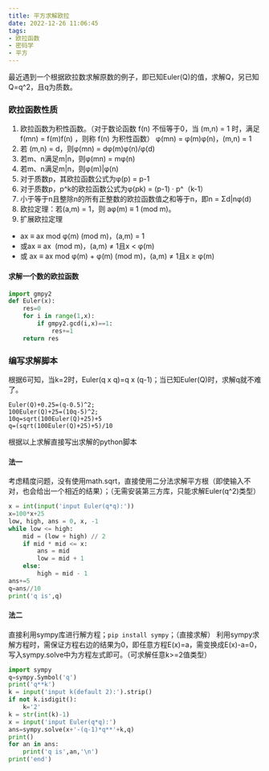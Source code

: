 ```yaml
---
title: 平方求解欧拉
date: 2022-12-26 11:06:45
tags:
- 欧拉函数
- 密码学
- 平方
---
```


最近遇到一个根据欧拉数求解原数的例子，即已知Euler(Q)的值，求解Q，另已知Q=q^2，且q为质数。

### 欧拉函数性质
1. 欧拉函数为积性函数。（对于数论函数 f(n) 不恒等于0，当 (m,n) = 1 时，满足 f(mn) = f(m)f(n) ，则称 f(n) 为积性函数） φ(mn) = φ(m)φ(n)，(m,n) = 1
2. 若 (m,n) = d，则φ(mn) = dφ(m)φ(n)/φ(d)
3. 若m、n满足m|n，则φ(mn) = mφ(n)
4. 若m、n满足m|n，则φ(m)|φ(n)
5. 对于质数p，其欧拉函数公式为φ(p) = p-1
6. 对于质数p，p^k的欧拉函数公式为φ(pk) = (p-1) · p^（k-1）
7. 小于等于n且整除n的所有正整数的欧拉函数值之和等于n，即n = Σd|nφ(d)
8. 欧拉定理：若(a,m) = 1，则 aφ(m) ≡ 1 (mod m)。
9. 扩展欧拉定理
* ax ≡ ax mod φ(m) (mod m)，(a,m) = 1
* 或ax ≡ ax  (mod m)，(a,m) ≠ 1且x < φ(m)
* 或 ax ≡ ax mod φ(m) + φ(m) (mod m)，(a,m) ≠ 1且x ≥ φ(m)

#### 求解一个数的欧拉函数
```python
import gmpy2
def Euler(x):
    res=0
    for i in range(1,x):
        if gmpy2.gcd(i,x)==1:
            res+=1
    return res
```
### 编写求解脚本
根据6可知，当k=2时，Euler(q x q)=q x (q-1)；当已知Euler(Q)时，求解q就不难了。
```
Euler(Q)+0.25=(q-0.5)^2;
100Euler(Q)+25=(10q-5)^2;
10q=sqrt(100Euler(Q)+25)+5
q=(sqrt(100Euler(Q)+25)+5)/10
```
根据以上求解直接写出求解的python脚本
#### 法一
考虑精度问题，没有使用math.sqrt，直接使用二分法求解平方根（即使输入不对，也会给出一个相近的结果）；（无需安装第三方库，只能求解Euler(q^2)类型）
```python
x = int(input('input Euler(q*q):'))
x=100*x+25
low, high, ans = 0, x, -1
while low <= high:
    mid = (low + high) // 2
    if mid * mid <= x:
        ans = mid
        low = mid + 1
    else:
        high = mid - 1
ans+=5
q=ans//10
print('q is',q)
```
#### 法二
直接利用sympy库进行解方程；`pip install sympy`；（直接求解）
利用sympy求解方程时，需保证方程右边的结果为0，即任意方程E(x)=a，需变换成E(x)-a=0，写入sympy.solve中为方程左式即可。（可求解任意k>=2值类型）
```python
import sympy
q=sympy.Symbol('q')
print('q**k')
k = input('input k(default 2):').strip()
if not k.isdigit():
	k='2'
k = str(int(k)-1)
x = input('input Euler(q*q):')
ans=sympy.solve(x+'-(q-1)*q**'+k,q)
print()
for an in ans:
	print('q is',an,'\n')
print('end')
```